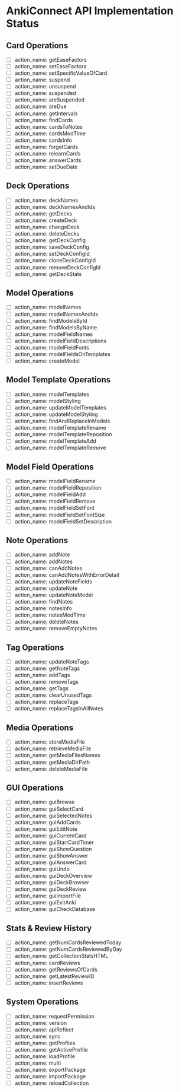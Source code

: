 # AnkiConnect API Implementation Status

## Card Operations
- [ ] action_name: getEaseFactors
- [ ] action_name: setEaseFactors
- [ ] action_name: setSpecificValueOfCard
- [ ] action_name: suspend
- [ ] action_name: unsuspend
- [ ] action_name: suspended
- [ ] action_name: areSuspended
- [ ] action_name: areDue
- [ ] action_name: getIntervals
- [ ] action_name: findCards
- [ ] action_name: cardsToNotes
- [ ] action_name: cardsModTime
- [ ] action_name: cardsInfo
- [ ] action_name: forgetCards
- [ ] action_name: relearnCards
- [ ] action_name: answerCards
- [ ] action_name: setDueDate

## Deck Operations
- [ ] action_name: deckNames
- [ ] action_name: deckNamesAndIds
- [ ] action_name: getDecks
- [ ] action_name: createDeck
- [ ] action_name: changeDeck
- [ ] action_name: deleteDecks
- [ ] action_name: getDeckConfig
- [ ] action_name: saveDeckConfig
- [ ] action_name: setDeckConfigId
- [ ] action_name: cloneDeckConfigId
- [ ] action_name: removeDeckConfigId
- [ ] action_name: getDeckStats

## Model Operations
- [ ] action_name: modelNames
- [ ] action_name: modelNamesAndIds
- [ ] action_name: findModelsById
- [ ] action_name: findModelsByName
- [ ] action_name: modelFieldNames
- [ ] action_name: modelFieldDescriptions
- [ ] action_name: modelFieldFonts
- [ ] action_name: modelFieldsOnTemplates
- [ ] action_name: createModel

## Model Template Operations
- [ ] action_name: modelTemplates
- [ ] action_name: modelStyling
- [ ] action_name: updateModelTemplates
- [ ] action_name: updateModelStyling
- [ ] action_name: findAndReplaceInModels
- [ ] action_name: modelTemplateRename
- [ ] action_name: modelTemplateReposition
- [ ] action_name: modelTemplateAdd
- [ ] action_name: modelTemplateRemove

## Model Field Operations
- [ ] action_name: modelFieldRename
- [ ] action_name: modelFieldReposition
- [ ] action_name: modelFieldAdd
- [ ] action_name: modelFieldRemove
- [ ] action_name: modelFieldSetFont
- [ ] action_name: modelFieldSetFontSize
- [ ] action_name: modelFieldSetDescription

## Note Operations
- [ ] action_name: addNote
- [ ] action_name: addNotes
- [ ] action_name: canAddNotes
- [ ] action_name: canAddNotesWithErrorDetail
- [ ] action_name: updateNoteFields
- [ ] action_name: updateNote
- [ ] action_name: updateNoteModel
- [ ] action_name: findNotes
- [ ] action_name: notesInfo
- [ ] action_name: notesModTime
- [ ] action_name: deleteNotes
- [ ] action_name: removeEmptyNotes

## Tag Operations
- [ ] action_name: updateNoteTags
- [ ] action_name: getNoteTags
- [ ] action_name: addTags
- [ ] action_name: removeTags
- [ ] action_name: getTags
- [ ] action_name: clearUnusedTags
- [ ] action_name: replaceTags
- [ ] action_name: replaceTagsInAllNotes

## Media Operations
- [ ] action_name: storeMediaFile
- [ ] action_name: retrieveMediaFile
- [ ] action_name: getMediaFilesNames
- [ ] action_name: getMediaDirPath
- [ ] action_name: deleteMediaFile

## GUI Operations
- [ ] action_name: guiBrowse
- [ ] action_name: guiSelectCard
- [ ] action_name: guiSelectedNotes
- [ ] action_name: guiAddCards
- [ ] action_name: guiEditNote
- [ ] action_name: guiCurrentCard
- [ ] action_name: guiStartCardTimer
- [ ] action_name: guiShowQuestion
- [ ] action_name: guiShowAnswer
- [ ] action_name: guiAnswerCard
- [ ] action_name: guiUndo
- [ ] action_name: guiDeckOverview
- [ ] action_name: guiDeckBrowser
- [ ] action_name: guiDeckReview
- [ ] action_name: guiImportFile
- [ ] action_name: guiExitAnki
- [ ] action_name: guiCheckDatabase

## Stats & Review History
- [ ] action_name: getNumCardsReviewedToday
- [ ] action_name: getNumCardsReviewedByDay
- [ ] action_name: getCollectionStatsHTML
- [ ] action_name: cardReviews
- [ ] action_name: getReviewsOfCards
- [ ] action_name: getLatestReviewID
- [ ] action_name: insertReviews

## System Operations
- [ ] action_name: requestPermission
- [ ] action_name: version
- [ ] action_name: apiReflect
- [ ] action_name: sync
- [ ] action_name: getProfiles
- [ ] action_name: getActiveProfile
- [ ] action_name: loadProfile
- [ ] action_name: multi
- [ ] action_name: exportPackage
- [ ] action_name: importPackage
- [ ] action_name: reloadCollection
